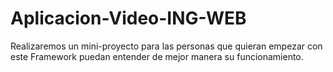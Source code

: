 # Aplicacion-Video-ING-WEB
Realizaremos un mini-proyecto para las personas que quieran empezar con este Framework puedan entender de mejor manera su funcionamiento.
